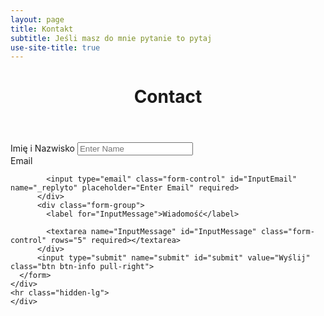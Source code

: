```yaml
---
layout: page
title: Kontakt
subtitle: Jeśli masz do mnie pytanie to pytaj 
use-site-title: true
---
```


<main class="container">
  <header class="page-header">
    <h1 class="entry-title">Contact</h1>
  </header>
  <div class="contact">
      <div class="col-lg-6">
        <form method="POST" role="form" action="http://formspree.io/lzulnowski@gmail.com">
          <input type="hidden" name="_subject" value="Mail z me.zulnowski.com" />
          <input type="text" name="_gotcha" style="display:none" />
          <div class="form-group">
            <label for="InputName">Imię i Nazwisko</label>
            <input type="text" class="form-control" name="name" id="InputName" placeholder="Enter Name" required>
          </div>
          <div class="form-group">
            <label for="InputEmail">Email</label>

            <input type="email" class="form-control" id="InputEmail" name="_replyto" placeholder="Enter Email" required>
          </div>
          <div class="form-group">
            <label for="InputMessage">Wiadomość</label>

            <textarea name="InputMessage" id="InputMessage" class="form-control" rows="5" required></textarea>
          </div>
          <input type="submit" name="submit" id="submit" value="Wyślij" class="btn btn-info pull-right"> 
      </form>
    </div>
    <hr class="hidden-lg">
    </div>
</main>

